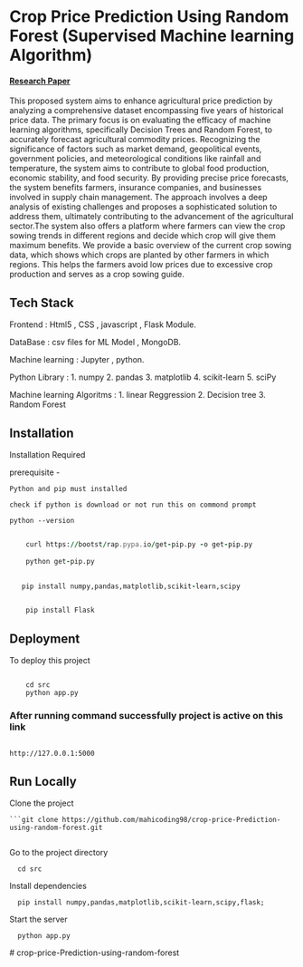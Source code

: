
# Crop Price Prediction Using Random Forest (Supervised Machine learning Algorithm)

#### [Research Paper](https://internationalpubls.com/index.php/cana/article/view/762)



This proposed system aims to enhance agricultural price prediction by analyzing a comprehensive dataset encompassing five years of historical price data. The primary focus is on evaluating the efficacy of machine learning algorithms, specifically Decision Trees and Random Forest, to accurately forecast agricultural commodity prices. Recognizing the significance of factors such as market demand, geopolitical events, government policies, and meteorological conditions like rainfall and temperature, the system aims to contribute to global food production, economic stability, and food security. By providing precise price forecasts, the system benefits farmers, insurance companies, and businesses involved in supply chain management. The approach involves a deep analysis of existing challenges and proposes a sophisticated solution to address them, ultimately contributing to the advancement of the agricultural sector.The system also offers a platform where farmers can view the crop sowing trends in different regions and decide which crop will give them maximum benefits. We provide a basic overview of the current crop sowing data, which shows which crops are planted by other farmers in which regions. This helps the farmers avoid low prices due to excessive crop production and serves as a crop sowing guide.


## Tech Stack

Frontend : Html5 , CSS , javascript , Flask Module.

DataBase : csv files for ML Model , MongoDB.

Machine learning : Jupyter , python.

Python Library : 
    1. numpy
    2. pandas
    3. matplotlib
    4. scikit-learn
    5. sciPy

Machine learning Algoritms : 
    1. linear Reggression
    2. Decision tree 
    3. Random Forest




## Installation

Installation Required

prerequisite - 
    
    Python and pip must installed

    check if python is download or not run this on commond prompt

    python --version


``` for pip install run this two commond on cmd

    curl https://bootst/rap.pypa.io/get-pip.py -o get-pip.py
    
    python get-pip.py

```

```for Installation of Libraries run this commond on cmd
   
   pip install numpy,pandas,matplotlib,scikit-learn,scipy

```

```for Flask module intallation run this commond

    pip install Flask

```
    
## Deployment

To deploy this project


```run on bash or terminal

    cd src
    python app.py

```

### After running command successfully project is active on this link
```

http://127.0.0.1:5000

```


## Run Locally

Clone the project

```
```git clone https://github.com/mahicoding98/crop-price-Prediction-using-random-forest.git
    
```

Go to the project directory

```
  cd src
```

Install dependencies

```
  pip install numpy,pandas,matplotlib,scikit-learn,scipy,flask;
```

Start the server

```
  python app.py
```



#   c r o p - p r i c e - P r e d i c t i o n - u s i n g - r a n d o m - f o r e s t 
 
 
